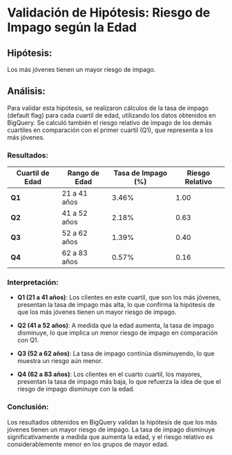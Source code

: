 # Validación de Hipótesis: Riesgo de Impago según la Edad

## Hipótesis:
Los más jóvenes tienen un mayor riesgo de impago.

## Análisis:

Para validar esta hipótesis, se realizaron cálculos de la tasa de impago (default flag) para cada cuartil de edad, utilizando los datos obtenidos en BigQuery. Se calculó también el riesgo relativo de impago de los demás cuartiles en comparación con el primer cuartil (Q1), que representa a los más jóvenes.

### Resultados:

| Cuartil de Edad | Rango de Edad | Tasa de Impago (%) | Riesgo Relativo |
|-----------------|---------------|--------------------|-----------------|
| **Q1**          | 21 a 41 años  | 3.46%              | 1.00            |
| **Q2**          | 41 a 52 años  | 2.18%              | 0.63            |
| **Q3**          | 52 a 62 años  | 1.39%              | 0.40            |
| **Q4**          | 62 a 83 años  | 0.57%              | 0.16            |

### Interpretación:

- **Q1 (21 a 41 años)**: Los clientes en este cuartil, que son los más jóvenes, presentan la tasa de impago más alta, lo que confirma la hipótesis de que los más jóvenes tienen un mayor riesgo de impago.

- **Q2 (41 a 52 años)**: A medida que la edad aumenta, la tasa de impago disminuye, lo que implica un menor riesgo de impago en comparación con Q1.

- **Q3 (52 a 62 años)**: La tasa de impago continúa disminuyendo, lo que muestra un riesgo aún menor.

- **Q4 (62 a 83 años)**: Los clientes en el cuarto cuartil, los mayores, presentan la tasa de impago más baja, lo que refuerza la idea de que el riesgo de impago disminuye con la edad.

### Conclusión:

Los resultados obtenidos en BigQuery validan la hipótesis de que los más jóvenes tienen un mayor riesgo de impago. La tasa de impago disminuye significativamente a medida que aumenta la edad, y el riesgo relativo es considerablemente menor en los grupos de mayor edad.

